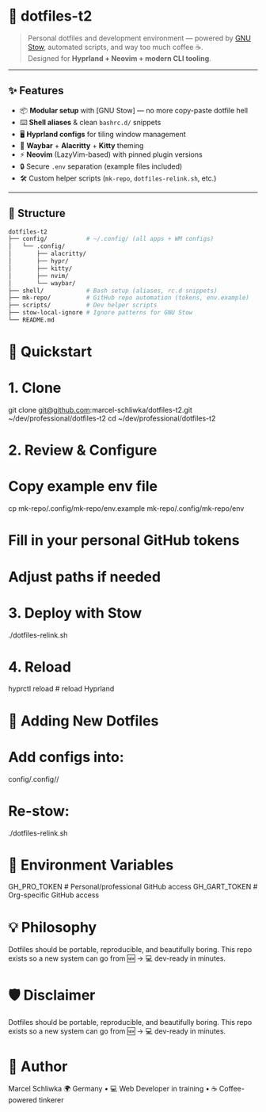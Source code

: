 # 🌌 dotfiles-t2

> Personal dotfiles and development environment — powered by [GNU Stow](https://www.gnu.org/software/stow/), automated scripts, and way too much coffee ☕.  
> Designed for **Hyprland + Neovim + modern CLI tooling**.

---

## ✨ Features

- 📦 **Modular setup** with [GNU Stow] — no more copy-paste dotfile hell
- ⌨️ **Shell aliases** & clean `bashrc.d/` snippets
- 🖥️ **Hyprland configs** for tiling window management
- 🎨 **Waybar** + **Alacritty** + **Kitty** theming
- ⚡ **Neovim** (LazyVim-based) with pinned plugin versions
- 🔒 Secure `.env` separation (example files included)
- 🛠️ Custom helper scripts (`mk-repo`, `dotfiles-relink.sh`, etc.)

---

## 📂 Structure

```bash
dotfiles-t2
├── config/           # ~/.config/ (all apps + WM configs)
│   └── .config/      
│       ├── alacritty/
│       ├── hypr/
│       ├── kitty/
│       ├── nvim/
│       └── waybar/
├── shell/            # Bash setup (aliases, rc.d snippets)
├── mk-repo/          # GitHub repo automation (tokens, env.example)
├── scripts/          # Dev helper scripts
├── stow-local-ignore # Ignore patterns for GNU Stow
└── README.md
```

# 🚀 Quickstart

# 1. Clone
git clone git@github.com:marcel-schliwka/dotfiles-t2.git ~/dev/professional/dotfiles-t2
cd ~/dev/professional/dotfiles-t2

# 2. Review & Configure
# Copy example env file
cp mk-repo/.config/mk-repo/env.example mk-repo/.config/mk-repo/env
# Fill in your personal GitHub tokens
# Adjust paths if needed

# 3. Deploy with Stow
./dotfiles-relink.sh

# 4. Reload
hyprctl reload   # reload Hyprland

# 🧩 Adding New Dotfiles

# Add configs into:
config/.config/<app>/

# Re-stow:
./dotfiles-relink.sh

# 🔐 Environment Variables

GH_PRO_TOKEN   # Personal/professional GitHub access
GH_GART_TOKEN  # Org-specific GitHub access

# 💡 Philosophy
Dotfiles should be portable, reproducible, and beautifully boring.
This repo exists so a new system can go from 🆕 → 💻 dev-ready in minutes.

# 🛡️ Disclaimer
Dotfiles should be portable, reproducible, and beautifully boring.
This repo exists so a new system can go from 🆕 → 💻 dev-ready in minutes.

# 🧙 Author
Marcel Schliwka
🌍 Germany • 💻 Web Developer in training • ☕ Coffee-powered tinkerer

